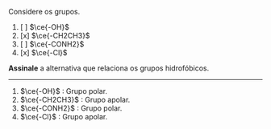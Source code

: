Considere os grupos.

1. [ ] $\ce{-OH}$
2. [x] $\ce{-CH2CH3}$
3. [ ] $\ce{-CONH2}$
4. [x] $\ce{-Cl}$

**Assinale** a alternativa que relaciona os grupos hidrofóbicos.

---

1. $\ce{-OH}$ : Grupo polar.
2. $\ce{-CH2CH3}$ : Grupo apolar.
3. $\ce{-CONH2}$ : Grupo polar.
4. $\ce{-Cl}$ : Grupo apolar.

